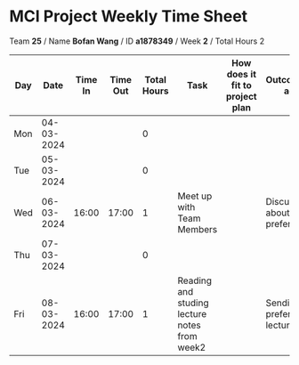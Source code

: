 # MCI Project Weekly Time Sheet

Team **25** / Name **Bofan Wang** / ID **a1878349** / Week **2** / Total Hours 2

| Day | Date       | Time In | Time Out | Total Hours | Task | How does it fit to project plan | Outcome/Next action |
| --- | ---------- | ------- | -------- | ----------- | ---- | ------------------------------- | ------------------- |
| Mon | 04-03-2024 |         |          | 0           | | | |
| Tue | 05-03-2024 |         |          | 0           | | | |
| Wed | 06-03-2024 | 16:00   | 17:00    | 1           | Meet up with Team Members | | Discussed about project preferences |
| Thu | 07-03-2024 |         |          | 0           | | | |
| Fri | 08-03-2024 | 16:00   | 17:00    | 1           | Reading and studing lecture notes from week2 || Sending preferences to lecturer
